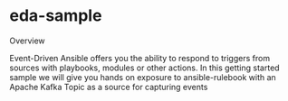 # eda-sample


Overview

 Event-Driven Ansible offers you the ability to respond to triggers from sources with playbooks, modules or other actions. In this getting started sample we will give you hands on exposure to  ansible-rulebook with an Apache Kafka Topic as a source for capturing events
